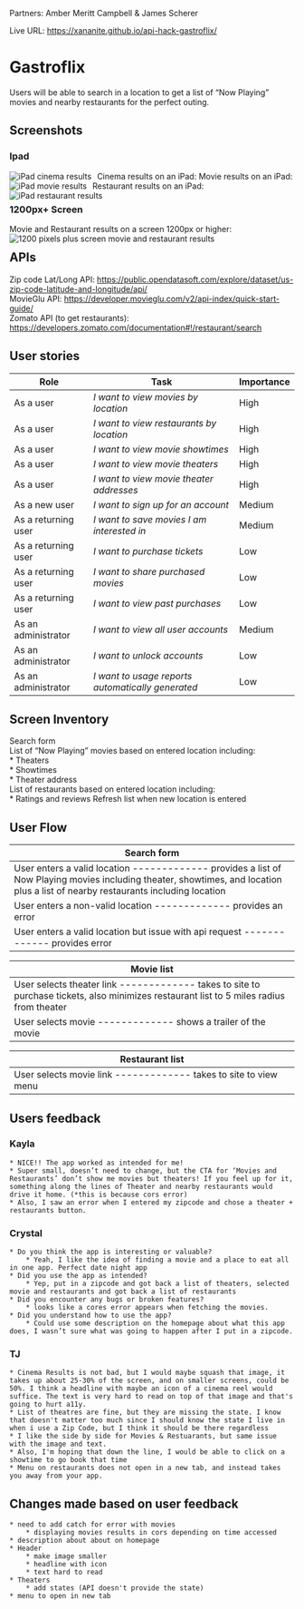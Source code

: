 Partners: Amber Meritt Campbell & James Scherer

Live URL: https://xananite.github.io/api-hack-gastroflix/

# Gastroflix

Users will be able to search in a location to get a list of “Now Playing” movies and nearby restaurants for the perfect outing.

## Screenshots
### Ipad
Cinema results on an iPad:
<img src="./img/README_img/iPad_theater_results.PNG"
     alt="iPad cinema results"
     style="float: left; margin-right: 10px;" />
Movie results on an iPad:
<img src="./img/README_img/iPad_movie_results.png"
     alt="iPad movie results"
     style="float: left; margin-right: 10px;" />
Restaurant results on an iPad:
<img src="./img/README_img/iPad_restaurant_results.png"
     alt="iPad restaurant results"
     style="float: left; margin-right: 10px;" />

### 1200px+ Screen
Movie and Restaurant results on a screen 1200px or higher:
<img src="./img/README_img/pc_movie_restaurant_results.png"
     alt="1200 pixels plus screen movie and restaurant results"
     style="float: left; margin-right: 10px;" />

## APIs
Zip code Lat/Long API: https://public.opendatasoft.com/explore/dataset/us-zip-code-latitude-and-longitude/api/  <br />
MovieGlu  API: https://developer.movieglu.com/v2/api-index/quick-start-guide/  <br />
Zomato API (to get restaurants): https://developers.zomato.com/documentation#!/restaurant/search  <br />

## User stories

| Role	| Task | Importance|
|-------|------|-----------|
| As a user | *I want to view movies by location* | High |
| As a user	| *I want to view restaurants by location* | High |
| As a user	| *I want to view movie showtimes* | High |
| As a user	| *I want to view movie theaters* | High |
| As a user	| *I want to view movie theater addresses* | High |
| As a new user	| *I want to sign up for an account* | Medium |
| As a returning  user | *I want to save movies I am interested in* | Medium |
| As a returning  user | *I want to purchase tickets* | Low |
| As a returning  user | *I want to share purchased movies* | Low |
| As a returning  user | *I want to view past purchases* | Low |
| As an administrator |	*I want to view all user accounts* | Medium |
| As an administrator |	*I want to unlock accounts* | Low |
| As an administrator |	*I want to usage reports automatically generated* | Low |

## Screen Inventory
Search form  <br />
List of “Now Playing” movies based on entered location including:  <br />
	* Theaters  
	* Showtimes  
	* Theater address  
List of restaurants based on entered location including:  <br />
	* Ratings and reviews
Refresh list when new location is entered  <br />

## User Flow
| Search form |
|-------------|
| User enters a valid location ------------- provides a list of Now Playing movies including theater, showtimes, and location plus a list of nearby restaurants including location |
| User enters a non-valid location ------------- provides an error |
| User enters a valid location but issue with api request ------------- provides error |

| Movie list |
|------------|
| User selects theater link  ------------- takes to site to purchase tickets, also minimizes restaurant list to 5 miles radius from theater |
| User selects movie  ------------- shows a trailer of the movie |

| Restaurant list |
|-----------------|
| User selects movie link ------------- takes to site to view menu |

## Users feedback
### Kayla
	* NICE!! The app worked as intended for me!
	* Super small, doesn’t need to change, but the CTA for ‘Movies and Restaurants’ don’t show me movies but theaters! If you feel up for it, something along the lines of Theater and nearby restaurants would drive it home. (*this is because cors error)
	* Also, I saw an error when I entered my zipcode and chose a theater + restaurants button.
### Crystal
	* Do you think the app is interesting or valuable?
		* Yeah, I like the idea of finding a movie and a place to eat all in one app. Perfect date night app
	* Did you use the app as intended?
		* Yep, put in a zipcode and got back a list of theaters, selected movie and restaurants and got back a list of restaurants
	* Did you encounter any bugs or broken features?
		* looks like a cores error appears when fetching the movies.
	* Did you understand how to use the app?
		* Could use some description on the homepage about what this app does, I wasn’t sure what was going to happen after I put in a zipcode.
### TJ
	* Cinema Results is not bad, but I would maybe squash that image, it takes up about 25-30% of the screen, and on smaller screens, could be 50%. I think a headline with maybe an icon of a cinema reel would suffice. The text is very hard to read on top of that image and that's going to hurt a11y.
	* List of theatres are fine, but they are missing the state. I know that doesn't matter too much since I should know the state I live in when i use a Zip Code, but I think it should be there regardless
	* I like the side by side for Movies & Restuarants, but same issue with the image and text.
	* Also, I'm hoping that down the line, I would be able to click on a showtime to go book that time
	* Menu on restaurants does not open in a new tab, and instead takes you away from your app.

## Changes made based on user feedback
	* need to add catch for error with movies
		* displaying movies results in cors depending on time accessed
	* description about about on homepage
	* Header
		* make image smaller
		* headline with icon
		* text hard to read
	* Theaters
		* add states (API doesn't provide the state)
	* menu to open in new tab